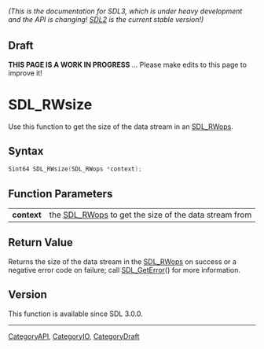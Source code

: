 ###### (This is the documentation for SDL3, which is under heavy development and the API is changing! [SDL2](https://wiki.libsdl.org/SDL2/) is the current stable version!)

## Draft

**THIS PAGE IS A WORK IN PROGRESS** ... Please make edits to this page to improve it!


<!-- #*^*^*^*^*See https://wiki.libsdl.org/SGFunctions for details on editing this page*^*^*^*^* -->
# SDL_RWsize

Use this function to get the size of the data stream in an [SDL_RWops](SDL_RWops).

## Syntax

```c
Sint64 SDL_RWsize(SDL_RWops *context);

```

## Function Parameters

|                 |                                                                    |
| --------------- | ------------------------------------------------------------------ |
| **context**     | the [SDL_RWops](SDL_RWops) to get the size of the data stream from |

## Return Value

Returns the size of the data stream in the [SDL_RWops](SDL_RWops) on
success or a negative error code on failure; call
[SDL_GetError](SDL_GetError)() for more information.

## Version

This function is available since SDL 3.0.0.

----
[CategoryAPI](CategoryAPI), [CategoryIO](CategoryIO), [CategoryDraft](CategoryDraft)
<!-- #See the Style Guide for instructions on editing the footer. -->



